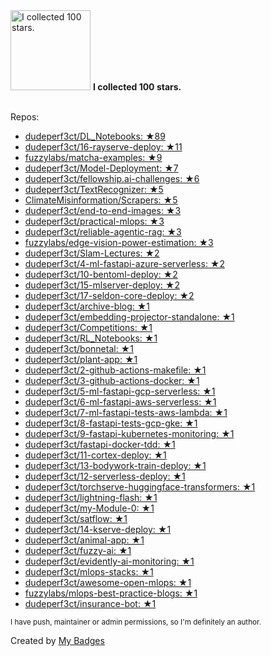 <img src="https://my-badges.github.io/my-badges/stars-100.png" alt="I collected 100 stars." title="I collected 100 stars." width="128">
<strong>I collected 100 stars.</strong>
<br><br>

Repos:

* <a href="https://github.com/dudeperf3ct/DL_Notebooks">dudeperf3ct/DL_Notebooks: ★89</a>
* <a href="https://github.com/dudeperf3ct/16-rayserve-deploy">dudeperf3ct/16-rayserve-deploy: ★11</a>
* <a href="https://github.com/fuzzylabs/matcha-examples">fuzzylabs/matcha-examples: ★9</a>
* <a href="https://github.com/dudeperf3ct/Model-Deployment">dudeperf3ct/Model-Deployment: ★7</a>
* <a href="https://github.com/dudeperf3ct/fellowship.ai-challenges">dudeperf3ct/fellowship.ai-challenges: ★6</a>
* <a href="https://github.com/dudeperf3ct/TextRecognizer">dudeperf3ct/TextRecognizer: ★5</a>
* <a href="https://github.com/ClimateMisinformation/Scrapers">ClimateMisinformation/Scrapers: ★5</a>
* <a href="https://github.com/dudeperf3ct/end-to-end-images">dudeperf3ct/end-to-end-images: ★3</a>
* <a href="https://github.com/dudeperf3ct/practical-mlops">dudeperf3ct/practical-mlops: ★3</a>
* <a href="https://github.com/dudeperf3ct/reliable-agentic-rag">dudeperf3ct/reliable-agentic-rag: ★3</a>
* <a href="https://github.com/fuzzylabs/edge-vision-power-estimation">fuzzylabs/edge-vision-power-estimation: ★3</a>
* <a href="https://github.com/dudeperf3ct/Slam-Lectures">dudeperf3ct/Slam-Lectures: ★2</a>
* <a href="https://github.com/dudeperf3ct/4-ml-fastapi-azure-serverless">dudeperf3ct/4-ml-fastapi-azure-serverless: ★2</a>
* <a href="https://github.com/dudeperf3ct/10-bentoml-deploy">dudeperf3ct/10-bentoml-deploy: ★2</a>
* <a href="https://github.com/dudeperf3ct/15-mlserver-deploy">dudeperf3ct/15-mlserver-deploy: ★2</a>
* <a href="https://github.com/dudeperf3ct/17-seldon-core-deploy">dudeperf3ct/17-seldon-core-deploy: ★2</a>
* <a href="https://github.com/dudeperf3ct/archive-blog">dudeperf3ct/archive-blog: ★1</a>
* <a href="https://github.com/dudeperf3ct/embedding-projector-standalone">dudeperf3ct/embedding-projector-standalone: ★1</a>
* <a href="https://github.com/dudeperf3ct/Competitions">dudeperf3ct/Competitions: ★1</a>
* <a href="https://github.com/dudeperf3ct/RL_Notebooks">dudeperf3ct/RL_Notebooks: ★1</a>
* <a href="https://github.com/dudeperf3ct/bonnetal">dudeperf3ct/bonnetal: ★1</a>
* <a href="https://github.com/dudeperf3ct/plant-app">dudeperf3ct/plant-app: ★1</a>
* <a href="https://github.com/dudeperf3ct/2-github-actions-makefile">dudeperf3ct/2-github-actions-makefile: ★1</a>
* <a href="https://github.com/dudeperf3ct/3-github-actions-docker">dudeperf3ct/3-github-actions-docker: ★1</a>
* <a href="https://github.com/dudeperf3ct/5-ml-fastapi-gcp-serverless">dudeperf3ct/5-ml-fastapi-gcp-serverless: ★1</a>
* <a href="https://github.com/dudeperf3ct/6-ml-fastapi-aws-serverless">dudeperf3ct/6-ml-fastapi-aws-serverless: ★1</a>
* <a href="https://github.com/dudeperf3ct/7-ml-fastapi-tests-aws-lambda">dudeperf3ct/7-ml-fastapi-tests-aws-lambda: ★1</a>
* <a href="https://github.com/dudeperf3ct/8-fastapi-tests-gcp-gke">dudeperf3ct/8-fastapi-tests-gcp-gke: ★1</a>
* <a href="https://github.com/dudeperf3ct/9-fastapi-kubernetes-monitoring">dudeperf3ct/9-fastapi-kubernetes-monitoring: ★1</a>
* <a href="https://github.com/dudeperf3ct/fastapi-docker-tdd">dudeperf3ct/fastapi-docker-tdd: ★1</a>
* <a href="https://github.com/dudeperf3ct/11-cortex-deploy">dudeperf3ct/11-cortex-deploy: ★1</a>
* <a href="https://github.com/dudeperf3ct/13-bodywork-train-deploy">dudeperf3ct/13-bodywork-train-deploy: ★1</a>
* <a href="https://github.com/dudeperf3ct/12-serverless-deploy">dudeperf3ct/12-serverless-deploy: ★1</a>
* <a href="https://github.com/dudeperf3ct/torchserve-huggingface-transformers">dudeperf3ct/torchserve-huggingface-transformers: ★1</a>
* <a href="https://github.com/dudeperf3ct/lightning-flash">dudeperf3ct/lightning-flash: ★1</a>
* <a href="https://github.com/dudeperf3ct/my-Module-0">dudeperf3ct/my-Module-0: ★1</a>
* <a href="https://github.com/dudeperf3ct/satflow">dudeperf3ct/satflow: ★1</a>
* <a href="https://github.com/dudeperf3ct/14-kserve-deploy">dudeperf3ct/14-kserve-deploy: ★1</a>
* <a href="https://github.com/dudeperf3ct/animal-app">dudeperf3ct/animal-app: ★1</a>
* <a href="https://github.com/dudeperf3ct/fuzzy-ai">dudeperf3ct/fuzzy-ai: ★1</a>
* <a href="https://github.com/dudeperf3ct/evidently-ai-monitoring">dudeperf3ct/evidently-ai-monitoring: ★1</a>
* <a href="https://github.com/dudeperf3ct/mlops-stacks">dudeperf3ct/mlops-stacks: ★1</a>
* <a href="https://github.com/dudeperf3ct/awesome-open-mlops">dudeperf3ct/awesome-open-mlops: ★1</a>
* <a href="https://github.com/fuzzylabs/mlops-best-practice-blogs">fuzzylabs/mlops-best-practice-blogs: ★1</a>
* <a href="https://github.com/dudeperf3ct/insurance-bot">dudeperf3ct/insurance-bot: ★1</a>

<sup>I have push, maintainer or admin permissions, so I'm definitely an author.<sup>



Created by <a href="https://github.com/my-badges/my-badges">My Badges</a>